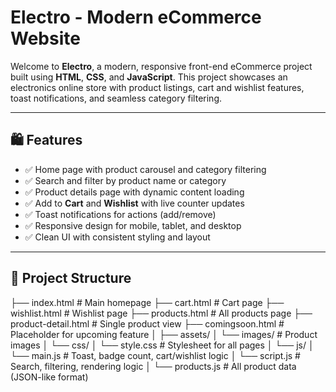 # Electro - Modern eCommerce Website

Welcome to **Electro**, a modern, responsive front-end eCommerce project built using **HTML**, **CSS**, and **JavaScript**. This project showcases an electronics online store with product listings, cart and wishlist features, toast notifications, and seamless category filtering.

---

## 🛍 Features

- ✅ Home page with product carousel and category filtering
- ✅ Search and filter by product name or category
- ✅ Product details page with dynamic content loading
- ✅ Add to **Cart** and **Wishlist** with live counter updates
- ✅ Toast notifications for actions (add/remove)
- ✅ Responsive design for mobile, tablet, and desktop
- ✅ Clean UI with consistent styling and layout

---

## 📁 Project Structure

├── index.html # Main homepage
├── cart.html # Cart page
├── wishlist.html # Wishlist page
├── products.html # All products page
├── product-detail.html # Single product view
├── comingsoon.html # Placeholder for upcoming feature
│
├── assets/
│ └── images/ # Product images
│ └── css/
│ └── style.css # Stylesheet for all pages
│ └── js/
│ └── main.js # Toast, badge count, cart/wishlist logic
│ └── script.js # Search, filtering, rendering logic
│ └── products.js # All product data (JSON-like format)



